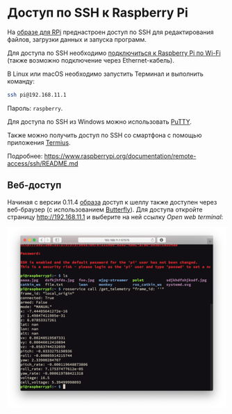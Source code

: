 Доступ по SSH к Raspberry Pi
===

На [образе для RPi](microsd_images.md) преднастроен доступ по SSH для редактирования файлов, загрузки данных и запуска программ.

Для доступа по SSH необходимо [подключиться к Raspberry Pi по Wi-Fi](wifi.md) (также возможно подключение через Ethernet-кабель).

В Linux или macOS необходимо запустить Терминал и выполнить команду:

```bash
ssh pi@192.168.11.1
```

Пароль: ``raspberry``.

Для доступа по SSH из Windows можно использовать [PuTTY](https://www.chiark.greenend.org.uk/~sgtatham/putty/latest.html).

Также можно получить доступ по SSH со смартфона с помощью приложения [Termius](https://www.termius.com).

Подробнее: https://www.raspberrypi.org/documentation/remote-access/ssh/README.md

Веб-доступ
----------

Начиная с версии 0.11.4 [образа](microsd_images.md) доступ к шеллу также доступен через веб-браузер (с использованием [Butterfly](https://github.com/paradoxxxzero/butterfly)). Для доступа откройте страницу http://192.168.11.1 и выберите на ней ссылку *Open web terminal*:

<img src="../assets/butterfly.png">
